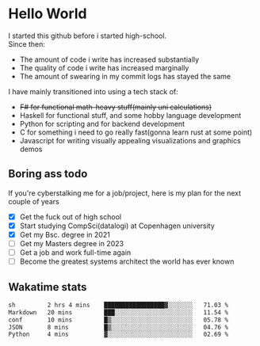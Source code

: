 # Hello World

I started this github before i started high-school.  
Since then:
- The amount of code i write has increased substantially
- The quality of code i write has increased marginally
- The amount of swearing in my commit logs has stayed the same

I have mainly transitioned into using a tech stack of:
- ~~F# for functional math-heavy stuff(mainly uni calculations)~~
- Haskell for functional stuff, and some hobby language development
- Python for scripting and for backend development
- C for something i need to go really fast(gonna learn rust at some point)
- Javascript for writing visually appealing visualizations and graphics demos

## Boring ass todo
If you're cyberstalking me for a job/project, here is my plan for the next couple of years
- [x] Get the fuck out of high school
- [x] Start studying CompSci(datalogi) at Copenhagen university
- [x] Get my Bsc. degree in 2021
- [ ] Get my Masters degree in 2023
- [ ] Get a job and work full-time again
- [ ] Become the greatest systems architect the world has ever known

## Wakatime stats
<!--START_SECTION:waka-->

```txt
sh         2 hrs 4 mins    █████████████████▓░░░░░░░   71.03 %
Markdown   20 mins         ███░░░░░░░░░░░░░░░░░░░░░░   11.54 %
conf       10 mins         █▒░░░░░░░░░░░░░░░░░░░░░░░   05.78 %
JSON       8 mins          █▒░░░░░░░░░░░░░░░░░░░░░░░   04.76 %
Python     4 mins          ▓░░░░░░░░░░░░░░░░░░░░░░░░   02.69 %
```

<!--END_SECTION:waka-->
